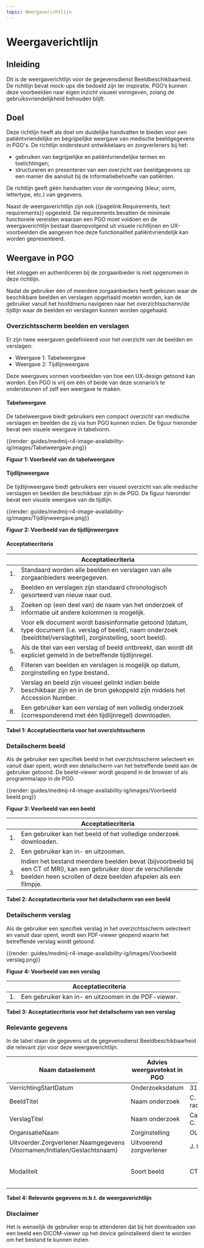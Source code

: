 ```yaml
---
topic: Weergaverichtlijn
---
```


# Weergaverichtlijn

## Inleiding
Dit is de weergaverichtlijn voor de gegevensdienst Beeldbeschikbaarheid. De richtlijn bevat mock-ups die bedoeld zijn ter inspiratie. PGO’s kunnen deze voorbeelden naar eigen inzicht visueel vormgeven, zolang de gebruiksvriendelijkheid behouden blijft.

## Doel
Deze richtlijn heeft als doel om duidelijke handvatten te bieden voor een patiëntvriendelijke en begrijpelijke weergave van medische beeldgegevens in PGO's. De richtlijn ondersteunt ontwikkelaars en zorgverleners bij het:
- gebruiken van begrijpelijke en patiëntvriendelijke termen en toelichtingen;
- structureren en presenteren van een overzicht van beeldgegevens op een manier die aansluit bij de informatiebehoefte van patiënten.

De richtlijn geeft géén handvatten voor de vormgeving (kleur, vorm, lettertype, etc.) van gegevens.

Naast de weergaverichtlijn zijn ook {{pagelink:Requirements, text: requirements}} opgesteld. De requirements bevatten de minimale functionele vereisten waaraan een PGO moet voldoen en de weergaverichtlijn bestaat daaropvolgend uit visuele richtlijnen en UX-voorbeelden die aangeven hoe deze functionaliteit patiëntvriendelijk kan worden gepresenteerd.

## Weergave in PGO
Het inloggen en authenticeren bij de zorgaanbieder is niet opgenomen in deze richtlijn.

Nadat de gebruiker één of meerdere zorgaanbieders heeft gekozen waar de beschikbare beelden en verslagen opgehaald moeten worden, kan de gebruiker vanuit het hoofdmenu navigeren naar het overzichtsscherm/de tijdlijn waar de beelden en verslagen kunnen worden opgehaald.

### Overzichtsscherm beelden en verslagen
Er zijn twee weergaven gedefinieerd voor het overzicht van de beelden en verslagen:
- Weergave 1: Tabelweergave
- Weergave 2: Tijdlijnweergave

Deze weergaves vormen voorbeelden van hoe een UX-design getoond kan worden. Een PGO is vrij om één of beide van deze scenario’s te ondersteunen of zelf een weergave te maken.

#### Tabelweergave
De tabelweergave biedt gebruikers een compact overzicht van medische verslagen en beelden die zij via hun PGO kunnen inzien. De figuur hieronder bevat een visuele weergave in tabelvorm.

{{render: guides/medmij-r4-image-availability-ig/images/Tabelweergave.png}}

**Figuur 1: Voorbeeld van de tabelweergave**

#### Tijdlijnweergave
De tijdlijnweergave biedt gebruikers een visueel overzicht van alle medische verslagen en beelden die beschikbaar zijn in de PGO. De figuur hieronder bevat een visuele weergave van de tijdlijn.

{{render: guides/medmij-r4-image-availability-ig/images/Tijdlijnweergave.png}}

**Figuur 2: Voorbeeld van de tijdlijnweergave**

#### Acceptatiecriteria
| | Acceptatiecriteria |
| --- | --- |
| 1. | Standaard worden alle beelden en verslagen van alle zorgaanbieders weergegeven. |
| 2. | Beelden en verslagen zijn standaard chronologisch gesorteerd van nieuw naar oud. |
| 3. | Zoeken op (een deel van) de naam van het onderzoek of informatie uit andere kolommen is mogelijk. |
| 4. | Voor elk document wordt basisinformatie getoond (datum, type document (i.e. verslag of beeld), naam onderzoek (beeldtitel/verslagtitel), zorginstelling, soort beeld). |
| 5. | Als de titel van een verslag of beeld ontbreekt, dan wordt dit expliciet gemeld in de betreffende tijdlijnregel. |
| 6. | Filteren van beelden en verslagen is mogelijk op datum, zorginstelling en type bestand. |
| 7. | Verslag en beeld zijn visueel gelinkt indien beide beschikbaar zijn en in de bron gekoppeld zijn middels het Accession Number. |
| 8. | Een gebruiker kan een verslag of een volledig onderzoek (corresponderend met één tijdlijnregel) downloaden. |

**Tabel 1: Acceptatiecriteria voor het overzichtsscherm**

### Detailscherm beeld
Als de gebruiker een specifiek beeld in het overzichtsscherm selecteert en vanuit daar opent, wordt een detailscherm van het betreffende beeld aan de gebruiker getoond. De beeld-viewer wordt geopend in de browser of als programma/app in de PGO.

{{render: guides/medmij-r4-image-availability-ig/images/Voorbeeld beeld.png}}

**Figuur 3: Voorbeeld van een beeld**

| | Acceptatiecriteria |
| --- | --- |
| 1. | Een gebruiker kan het beeld of het volledige onderzoek downloaden. |
| 2. | Een gebruiker kan in- en uitzoomen. |
| 3. | Indien het bestand meerdere beelden bevat (bijvoorbeeld bij een CT of MRI), kan een gebruiker door de verschillende beelden heen scrollen of deze beelden afspelen als een filmpje. |

**Tabel 2: Acceptatiecriteria voor het detailscherm van een beeld**

### Detailscherm verslag
Als de gebruiker een specifiek verslag in het overzichtsscherm selecteert en vanuit daar opent, wordt een PDF-viewer geopend waarin het betreffende verslag wordt getoond.

{{render: guides/medmij-r4-image-availability-ig/images/Voorbeeld verslag.png}}

**Figuur 4: Voorbeeld van een verslag**

| | Acceptatiecriteria |
| --- | --- |
| 1. | Een gebruiker kan in- en uitzoomen in de PDF-viewer. |

**Tabel 3: Acceptatiecriteria voor het detailscherm van een verslag**

### Relevante gegevens
In de tabel staan de gegevens uit de gegevensdienst Beeldbeschikbaarheid die relevant zijn voor deze weergaverichtlijn.

| Naam dataelement | Advies weergavetekst in PGO | Voorbeeld | Weergeven |
| --- | --- | --- | --- |
| VerrichtingStartDatum | Onderzoeksdatum | 31-01-2020 | Ja  |
| BeeldTitel | Naam onderzoek | C. van Wijk radiologiebeelden | Ja, indien beschikbaar  |
| VerslagTitel | Naam onderzoek | Cardiologiebeelden C. van Wijk | Ja, indien beschikbaar  |
| OrganisatieNaam | Zorginstelling | OLVG Oost | Ja  |
| Uitvoerder.Zorgverlener.Naamgegevens (Voornamen/Initialen/Geslachtsnaam) | Uitvoerend zorgverlener | J. ter Velde | Ja, indien beschikbaar |
| Modaliteit | Soort beeld | CT | Ja, indien het een beeld betreft |

**Tabel 4: Relevante gegevens m.b.t. de weergaverichtlijn**

### Disclaimer
Het is wenselijk de gebruiker erop te attenderen dat bij het downloaden van een beeld een DICOM-viewer op het device geïnstalleerd dient te worden om het bestand te kunnen inzien.